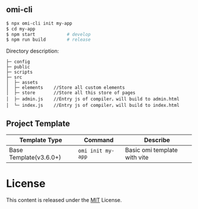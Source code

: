 ## omi-cli

```bash
$ npx omi-cli init my-app     
$ cd my-app           
$ npm start            # develop
$ npm run build        # release
```

Directory description:

```
├─ config
├─ public
├─ scripts
├─ src
│  ├─ assets
│  ├─ elements    //Store all custom elements
│  ├─ store       //Store all this store of pages
│  ├─ admin.js    //Entry js of compiler，will build to admin.html
│  └─ index.js    //Entry js of compiler，will build to index.html
```

## Project Template

| **Template Type**|  **Command**|  **Describe**|
| ------------ |  -----------|  ----------------- |
|Base Template(v3.6.0+)|`omi init my-app`| Basic omi template with vite|

<!-- |Base Template(v3.3.0+)|`omi init my-app`| Basic omi project template.|
|TypeScript Template(omi-cli v3.3.0+)|`omi init-ts my-app`|Basic omi template with typescript.|
|Mobile Template|`omi init-weui my-app`| Mobile web app template with weui and omi-router.| -->


# License

This content is released under the [MIT](http://opensource.org/licenses/MIT) License.
